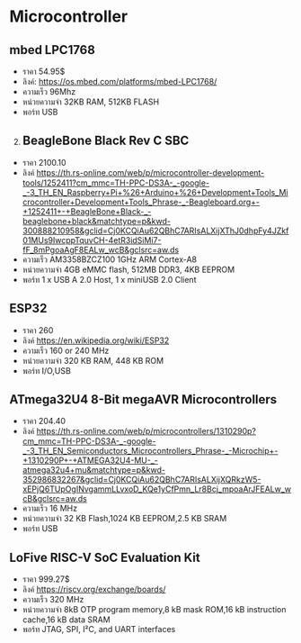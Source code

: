 # Microcontroller
 ## mbed LPC1768
- ราคา 54.95$
- ลิงค์: https://os.mbed.com/platforms/mbed-LPC1768/
- ความเร็ว 96Mhz
- หน่วยความจำ 32KB RAM, 512KB FLASH
- พอร์ท USB
2. ## BeagleBone Black Rev C SBC
- ราคา 2100.10
- ลิงค์ https://th.rs-online.com/web/p/microcontroller-development-tools/1252411?cm_mmc=TH-PPC-DS3A-_-google-_-3_TH_EN_Raspberry+Pi+%26+Arduino+%26+Development+Tools_Microcontroller+Development+Tools_Phrase-_-Beagleboard.org+-+1252411+-+BeagleBone+Black-_-beaglebone+black&matchtype=p&kwd-300888210958&gclid=Cj0KCQiAu62QBhC7ARIsALXijXThJ0dhpFy4JZkf01MUs9IwcppTquvCH-4etR3idSiMi7-fF_8mPgoaAgF8EALw_wcB&gclsrc=aw.ds
- ความเร็ว AM3358BZCZ100 1GHz ARM Cortex-A8
- หน่วยความจำ 4GB eMMC flash, 512MB DDR3, 4KB EEPROM
- พอร์ท 1 x USB A 2.0 Host, 1 x miniUSB 2.0 Client
 ## ESP32
- ราคา 260
- ลิงค์ https://en.wikipedia.org/wiki/ESP32
- ความเร็ว 160 or 240 MHz
- หน่วยความจำ 320 KB RAM, 448 KB ROM
- พอร์ท I/O,USB
 ## ATmega32U4 8-Bit megaAVR Microcontrollers
- ราคา 204.40
- ลิงค์ https://th.rs-online.com/web/p/microcontrollers/1310290p?cm_mmc=TH-PPC-DS3A-_-google-_-3_TH_EN_Semiconductors_Microcontrollers_Phrase-_-Microchip+-+1310290P+-+ATMEGA32U4-MU-_-atmega32u4+mu&matchtype=p&kwd-352986832267&gclid=Cj0KCQiAu62QBhC7ARIsALXijXQRkzW5-xEPjQ6TUpOgINvgammLLvxoD_KQe1yCfPmn_Lr8Bcj_mpoaArJFEALw_wcB&gclsrc=aw.ds
- ความเร็ว 16 MHz
- หน่วยความจำ 32 KB Flash,1024 KB EEPROM,2.5 KB SRAM
- พอร์ท USB
 ## LoFive RISC-V SoC Evaluation Kit
- ราคา 999.27$
- ลิงค์ https://riscv.org/exchange/boards/
- ความเร็ว 320 MHz
- หน่วยความจำ 8kB OTP program memory,8 kB mask ROM,16 kB instruction cache,16 kB data SRAM
- พอร์ท JTAG, SPI, I²C, and UART interfaces
